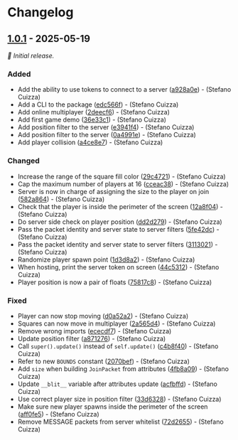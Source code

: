 
# Changelog



## [1.0.1](https://github.com/x55xaa/squared-game/releases/tag/v1.0.1) - 2025-05-19

_🌱 Initial release._

### Added

- Add the ability to use tokens to connect to a server ([a928a0e](https://github.com/x55xaa/squared-game/commit/a928a0e3b088797b1821e212392809c09a801be6)) - (Stefano Cuizza)
- Add a CLI to the package ([edc566f](https://github.com/x55xaa/squared-game/commit/edc566fa84051c73727e0c31e489ca8ae2b97b86)) - (Stefano Cuizza)
- Add online multiplayer ([2deecf6](https://github.com/x55xaa/squared-game/commit/2deecf64e662badd91225c7089b23dc8cd613786)) - (Stefano Cuizza)
- Add first game demo ([36e33c1](https://github.com/x55xaa/squared-game/commit/36e33c199501591f78ba0b9ea7c38f0fb8719e09)) - (Stefano Cuizza)
- Add position filter to the server ([e3941f4](https://github.com/x55xaa/squared-game/commit/e3941f4c8549c5d73e53d97f6d63f091158b55eb)) - (Stefano Cuizza)
- Add position filter to the server ([0a4991e](https://github.com/x55xaa/squared-game/commit/0a4991e21960437fc8cbae284642aaacbda5add4)) - (Stefano Cuizza)
- Add player collision ([a4ce8e7](https://github.com/x55xaa/squared-game/commit/a4ce8e7f9c77aa1a418b420f17a40035d0edf183)) - (Stefano Cuizza)

### Changed

- Increase the range of the square fill color ([29c4721](https://github.com/x55xaa/squared-game/commit/29c47214c038804ee22a0ea241243c05d2b25c82)) - (Stefano Cuizza)
- Cap the maximum number of players at 16 ([cceac38](https://github.com/x55xaa/squared-game/commit/cceac389b38062eeebda7366e6779ca390e5bcbd)) - (Stefano Cuizza)
- Server is now in charge of assigning the size to the player on join ([582a864](https://github.com/x55xaa/squared-game/commit/582a86450e69278215e17fa769fdbc099df8c754)) - (Stefano Cuizza)
- Check that the player is inside the perimeter of the screen ([12a8f04](https://github.com/x55xaa/squared-game/commit/12a8f04ae213b5f489fdc41d374919e7b07ccaaa)) - (Stefano Cuizza)
- Do server side check on player position ([dd2d279](https://github.com/x55xaa/squared-game/commit/dd2d279d87cc6adf9a3d8e782ff4cc4da354d3fe)) - (Stefano Cuizza)
- Pass the packet identity and server state to server filters ([5fe42dc](https://github.com/x55xaa/squared-game/commit/5fe42dce8c29b54742a746c47320b7b18d9c841c)) - (Stefano Cuizza)
- Pass the packet identity and server state to server filters ([3113021](https://github.com/x55xaa/squared-game/commit/3113021baf2d0b70bc43aab942f0995fe4a905e4)) - (Stefano Cuizza)
- Randomize player spawn point ([1d3d8a2](https://github.com/x55xaa/squared-game/commit/1d3d8a24b8c13f0692da5ec7b8f9f97cead37108)) - (Stefano Cuizza)
- When hosting, print the server token on screen ([44c5312](https://github.com/x55xaa/squared-game/commit/44c53127800ebede0dfeb97ccb52d93f8f826cfb)) - (Stefano Cuizza)
- Player position is now a pair of floats ([75817c8](https://github.com/x55xaa/squared-game/commit/75817c8ec6b133fc01b5cf2695c8b3e8622ac237)) - (Stefano Cuizza)

### Fixed

- Player can now stop moving ([d0a52a2](https://github.com/x55xaa/squared-game/commit/d0a52a260b13c54d33f3e51793452cc38c84ccfe)) - (Stefano Cuizza)
- Squares can now move in multiplayer ([2a565d4](https://github.com/x55xaa/squared-game/commit/2a565d46abbee87ed8413e0ed323eecfd10acb63)) - (Stefano Cuizza)
- Remove wrong imports ([ececdf7](https://github.com/x55xaa/squared-game/commit/ececdf762c0fe532200744f0ad5579ed155e0173)) - (Stefano Cuizza)
- Update position filter ([a871276](https://github.com/x55xaa/squared-game/commit/a871276561787c1afbf44a3c671a9f7d17568e8e)) - (Stefano Cuizza)
- Call `super().update()` instead of `self.update()` ([c4b8f40](https://github.com/x55xaa/squared-game/commit/c4b8f400e541bacad70b206af31ad3b1581b6883)) - (Stefano Cuizza)
- Refer to new `BOUNDS` constant ([2070bef](https://github.com/x55xaa/squared-game/commit/2070befac846e1e40cdda0541bf84174214ffc62)) - (Stefano Cuizza)
- Add `size` when building `JoinPacket` from attributes ([4fb8a09](https://github.com/x55xaa/squared-game/commit/4fb8a099a64a45cb9a03b3162624c687bc86b2d2)) - (Stefano Cuizza)
- Update `__blit__` variable after attributes update ([acfbffd](https://github.com/x55xaa/squared-game/commit/acfbffdde23467e105ab22f9fd1475b7a63849c8)) - (Stefano Cuizza)
- Use correct player size in position filter ([33d6328](https://github.com/x55xaa/squared-game/commit/33d63289a8f831c5e66148665b4bda412c050a3e)) - (Stefano Cuizza)
- Make sure new player spawns inside the perimeter of the screen ([aff0fe5](https://github.com/x55xaa/squared-game/commit/aff0fe5a12cba36490f23cf56ca1c67eab18e75a)) - (Stefano Cuizza)
- Remove MESSAGE packets from server whitelist ([72d2655](https://github.com/x55xaa/squared-game/commit/72d2655844eb7613577f9fa737f806255e60b802)) - (Stefano Cuizza)

